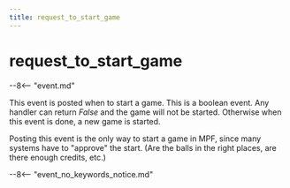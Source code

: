 ```yaml
---
title: request_to_start_game
---
```


# request_to_start_game


--8<-- "event.md"

This event is posted when to start a game. This is a boolean event. Any
handler can return *False* and the game will not be started. Otherwise
when this event is done, a new game is started.

Posting this event is the only way to start a game in MPF, since many
systems have to "approve" the start. (Are the balls in the right
places, are there enough credits, etc.)

--8<-- "event_no_keywords_notice.md"
